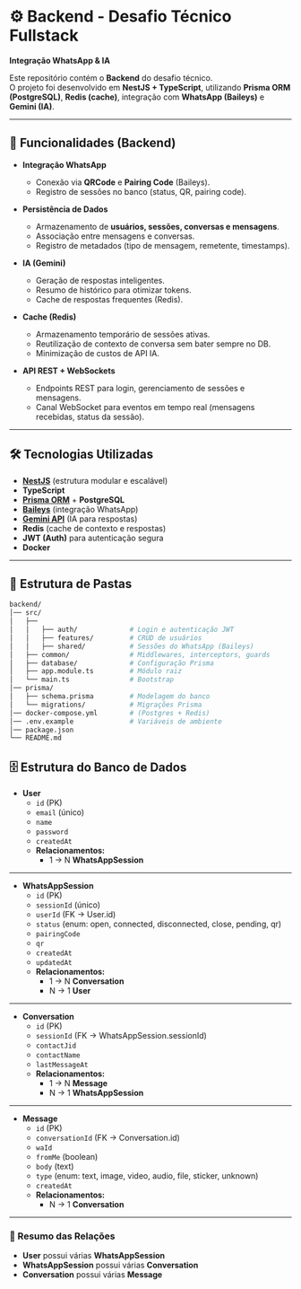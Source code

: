 # ⚙️ Backend - Desafio Técnico Fullstack
**Integração WhatsApp & IA**  

Este repositório contém o **Backend** do desafio técnico.  
O projeto foi desenvolvido em **NestJS + TypeScript**, utilizando **Prisma ORM (PostgreSQL)**, **Redis (cache)**, integração com **WhatsApp (Baileys)** e **Gemini (IA)**.

---

## 📌 Funcionalidades (Backend)

- **Integração WhatsApp**
  - Conexão via **QRCode** e **Pairing Code** (Baileys).
  - Registro de sessões no banco (status, QR, pairing code).

- **Persistência de Dados**
  - Armazenamento de **usuários, sessões, conversas e mensagens**.
  - Associação entre mensagens e conversas.
  - Registro de metadados (tipo de mensagem, remetente, timestamps).

- **IA (Gemini)**
  - Geração de respostas inteligentes.
  - Resumo de histórico para otimizar tokens.
  - Cache de respostas frequentes (Redis).

- **Cache (Redis)**
  - Armazenamento temporário de sessões ativas.
  - Reutilização de contexto de conversa sem bater sempre no DB.
  - Minimização de custos de API IA.

- **API REST + WebSockets**
  - Endpoints REST para login, gerenciamento de sessões e mensagens.
  - Canal WebSocket para eventos em tempo real (mensagens recebidas, status da sessão).

---

## 🛠️ Tecnologias Utilizadas

- **[NestJS](https://nestjs.com/)** (estrutura modular e escalável)
- **TypeScript**
- **[Prisma ORM](https://www.prisma.io/)** + **PostgreSQL**
- **[Baileys](https://github.com/WhiskeySockets/Baileys)** (integração WhatsApp)
- **[Gemini API](https://ai.google.dev/)** (IA para respostas)
- **Redis** (cache de contexto e respostas)
- **JWT (Auth)** para autenticação segura
- **Docker** 

---

## 📂 Estrutura de Pastas

```bash
backend/
│── src/
│   ├── 
│   │   ├── auth/             # Login e autenticação JWT
│   │   ├── features/         # CRUD de usuários
│   │   ├── shared/           # Sessões do WhatsApp (Baileys) 
│   ├── common/               # Middlewares, interceptors, guards
│   ├── database/             # Configuração Prisma
│   ├── app.module.ts         # Módulo raiz
│   └── main.ts               # Bootstrap
│── prisma/
│   ├── schema.prisma         # Modelagem do banco
│   └── migrations/           # Migrações Prisma
│── docker-compose.yml        # (Postgres + Redis)
│── .env.example              # Variáveis de ambiente
│── package.json
└── README.md

```

## 🗄️ Estrutura do Banco de Dados

- **User**
  - `id` (PK)
  - `email` (único)
  - `name`
  - `password`
  - `createdAt`
  - **Relacionamentos:**
    - 1 → N **WhatsAppSession**

---

- **WhatsAppSession**
  - `id` (PK)
  - `sessionId` (único)
  - `userId` (FK → User.id)
  - `status` (enum: open, connected, disconnected, close, pending, qr)
  - `pairingCode`
  - `qr`
  - `createdAt`
  - `updatedAt`
  - **Relacionamentos:**
    - 1 → N **Conversation**
    - N → 1 **User**

---

- **Conversation**
  - `id` (PK)
  - `sessionId` (FK → WhatsAppSession.sessionId)
  - `contactJid`
  - `contactName`
  - `lastMessageAt`
  - **Relacionamentos:**
    - 1 → N **Message**
    - N → 1 **WhatsAppSession**

---

- **Message**
  - `id` (PK)
  - `conversationId` (FK → Conversation.id)
  - `waId`
  - `fromMe` (boolean)
  - `body` (text)
  - `type` (enum: text, image, video, audio, file, sticker, unknown)
  - `createdAt`
  - **Relacionamentos:**
    - N → 1 **Conversation**

---

### 🔗 Resumo das Relações
- **User** possui várias **WhatsAppSession**  
- **WhatsAppSession** possui várias **Conversation**  
- **Conversation** possui várias **Message**  
